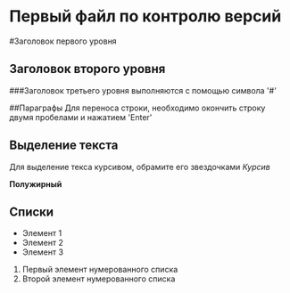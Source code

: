 
# Первый файл по контролю версий
#Заголовок первого уровня 
## Заголовок второго уровня
###Заголовок третьего уровня
выполняются с помощью символа '#'

##Параграфы 
Для переноса строки, необходимо окончить строку двумя пробелами и нажатием 'Enter'  

## Выделение текста 
Для выделение текса курсивом, обрамите его звездочками *Курсив*

**Полужирный**

## Списки
* Элемент 1
* Элемент 2 
* Элемент 3 

1. Первый элемент нумерованного списка 
2. Второй элемент нумерованного списка


